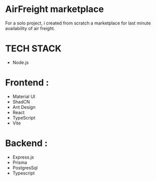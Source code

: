 # AirFreight marketplace
For a solo project, i created from scratch a marketplace for last minute availability of air freight.


# TECH STACK

- Node.js
  
# Frontend :
- Material UI
- ShadCN
- Ant Design
- React
- TypeScript
- Vite

# Backend :
- Express.js
- Prisma
- PostgresSql
- Typescript
  

